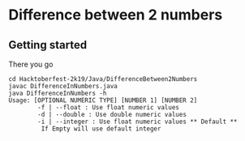 # Difference between 2 numbers

## Getting started
There you go

```
cd Hacktoberfest-2k19/Java/DifferenceBetween2Numbers
javac DifferenceInNumbers.java
java DifferenceInNumbers -h                             
Usage: [OPTIONAL NUMERIC TYPE] [NUMBER 1] [NUMBER 2]
        -f | --float : Use float numeric values 
        -d | --double : Use double numeric values 
        -i | --integer : Use float numeric values ** Default **
         If Empty will use default integer 
```